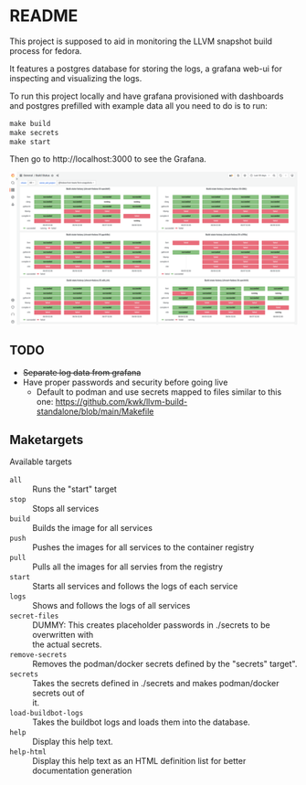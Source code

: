 # README

This project is supposed to aid in monitoring the LLVM snapshot build process
for fedora.

It features a postgres database for storing the logs, a grafana web-ui for
inspecting and visualizing the logs.

To run this project locally and have grafana provisioned with dashboards and
postgres prefilled with example data all you need to do is to run:

```
make build
make secrets
make start
```

Then go to http://localhost:3000 to see the Grafana.

![Build Status Dashboard](/media/images/build-status-dashboard.png)

## TODO

* ~~Separate log data from grafana~~
* Have proper passwords and security before going live
  * Default to podman and use secrets mapped to files similar to this one: https://github.com/kwk/llvm-build-standalone/blob/main/Makefile 

## Maketargets

Available targets
<dl>
<dt><code>all</code></dt><dd>Runs the "start" target</dd>
<dt><code>stop</code></dt><dd>Stops all services</dd>
<dt><code>build</code></dt><dd>Builds the image for all services</dd>
<dt><code>push</code></dt><dd>Pushes the images for all services to the container registry</dd>
<dt><code>pull</code></dt><dd>Pulls all the images for all servies from the registry</dd>
<dt><code>start</code></dt><dd>Starts all services and follows the logs of each service</dd>
<dt><code>logs</code></dt><dd>Shows and follows the logs of all services</dd>
<dt><code>secret-files</code></dt><dd>DUMMY: This creates placeholder passwords in ./secrets to be overwritten with<br/>
 the actual secrets.</dd>
<dt><code>remove-secrets</code></dt><dd>Removes the podman/docker secrets defined by the "secrets" target".</dd>
<dt><code>secrets</code></dt><dd>Takes the secrets defined in ./secrets and makes podman/docker secrets out of<br/>
 it.</dd>
<dt><code>load-buildbot-logs</code></dt><dd>Takes the buildbot logs and loads them into the database.</dd>
<dt><code>help</code></dt><dd>Display this help text.</dd>
<dt><code>help-html</code></dt><dd>Display this help text as an HTML definition list for better documentation generation</dd>
</dl>

